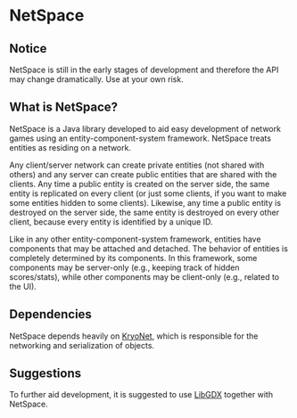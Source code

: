 NetSpace
========

Notice
------

NetSpace is still in the early stages of development and therefore the API may change dramatically. Use at your own risk.

What is NetSpace?
-----------------

NetSpace is a Java library developed to aid easy development of network games using an entity-component-system framework. NetSpace treats entities as residing on a network.

Any client/server network can create private entities (not shared with others) and any server can create public entities that are shared with the clients. Any time a public entity is created on the server side, the same entity is replicated on every client (or just some clients, if you want to make some entities hidden to some clients). Likewise, any time a public entity is destroyed on the server side, the same entity is destroyed on every other client, because every entity is identified by a unique ID.

Like in any other entity-component-system framework, entities have components that may be attached and detached. The behavior of entities is completely determined by its components. In this framework, some components may be server-only (e.g., keeping track of hidden scores/stats), while other components may be client-only (e.g., related to the UI).

Dependencies
------------

NetSpace depends heavily on [KryoNet](https://github.com/EsotericSoftware/kryonet), which is responsible for the networking and serialization of objects.

Suggestions
-----------

To further aid development, it is suggested to use [LibGDX](https://libgdx.badlogicgames.com/) together with NetSpace.
